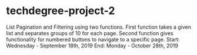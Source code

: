 # techdegree-project-2
List Pagination and Filtering using two functions. First function takes a given list and separates groups of 10 for each page. Second function gives functionality for numbered buttons to navigate to a specific page.
Start: Wednesday - September 18th, 2019
End: Monday - October 28th, 2019
